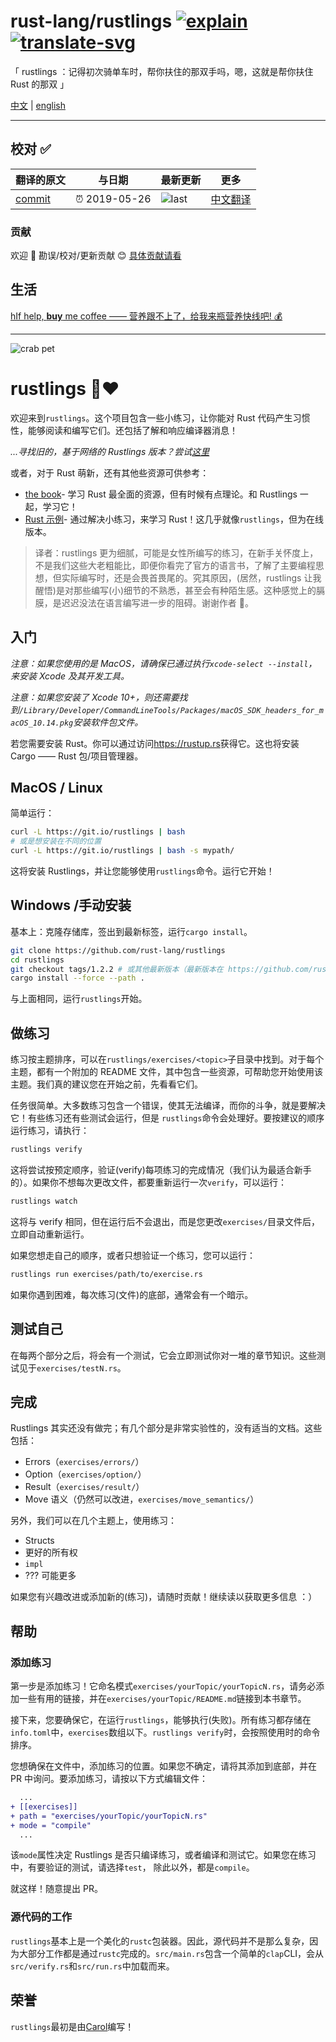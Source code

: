# rust-lang/rustlings [![explain]][source] [![translate-svg]][translate-list]

<!-- [![size-img]][size] -->

[explain]: http://llever.com/explain.svg
[source]: https://github.com/chinanf-boy/Source-Explain
[translate-svg]: http://llever.com/translate.svg
[translate-list]: https://github.com/chinanf-boy/chinese-translate-list
[size-img]: https://packagephobia.now.sh/badge?p=Name
[size]: https://packagephobia.now.sh/result?p=Name

「 rustlings ：记得初次骑单车时，帮你扶住的那双手吗，嗯，这就是帮你扶住 Rust 的那双 」

[中文](./readme.md) | [english](https://github.com/rust-lang/rustlings)

---

## 校对 ✅

<!-- doc-templite START generated -->
<!-- repo = 'rust-lang/rustlings' -->
<!-- commit = '41170ce3411b2029d8906dcee16548f00d90ca24' -->
<!-- time = '2019-05-26' -->

| 翻译的原文 | 与日期        | 最新更新 | 更多                       |
| ---------- | ------------- | -------- | -------------------------- |
| [commit]   | ⏰ 2019-05-26 | ![last]  | [中文翻译][translate-list] |

[last]: https://img.shields.io/github/last-commit/rust-lang/rustlings.svg
[commit]: https://github.com/rust-lang/rustlings/tree/41170ce3411b2029d8906dcee16548f00d90ca24

<!-- doc-templite END generated -->

### 贡献

欢迎 👏 勘误/校对/更新贡献 😊 [具体贡献请看](https://github.com/chinanf-boy/chinese-translate-list#贡献)

## 生活

[hIf help, **buy** me coffee —— 营养跟不上了，给我来瓶营养快线吧! 💰](https://github.com/chinanf-boy/live-need-money)

---

![crab pet](http://i.imgur.com/LbZJgmm.gif)

# rustlings 🦀❤️

欢迎来到`rustlings`。这个项目包含一些小练习，让你能对 Rust 代码产生习惯性，能够阅读和编写它们。还包括了解和响应编译器消息！

_...寻找旧的，基于网络的 Rustlings 版本？尝试[这里](https://github.com/rust-lang/rustlings/tree/rustlings-1)_

或者，对于 Rust 萌新，还有其他些资源可供参考：

- [the book](https://doc.rust-lang.org/book/index.html)- 学习 Rust 最全面的资源，但有时候有点理论。和 Rustlings 一起，学习它！
- [Rust 示例](https://doc.rust-lang.org/rust-by-example/index.html)- 通过解决小练习，来学习 Rust！这几乎就像`rustlings`，但为在线版本。

> 译者：rustlings 更为细腻，可能是女性所编写的练习，在新手关怀度上，不是我们这些大老粗能比，即便你看完了官方的语言书，了解了主要编程思想，但实际编写时，还是会畏首畏尾的。究其原因，(居然，rustlings 让我醒悟)是对那些编写(小)细节的不熟悉，甚至会有种陌生感。这种感觉上的膈膜，是迟迟没法在语言编写进一步的阻碍。谢谢作者 🦀️。

## 入门

_注意：如果您使用的是 MacOS，请确保已通过执行`xcode-select --install`，来安装 Xcode 及其开发工具。_

_注意：如果您安装了 Xcode 10+，则还需要找到`/Library/Developer/CommandLineTools/Packages/macOS_SDK_headers_for_macOS_10.14.pkg`安装软件包文件。_

若您需要安装 Rust。你可以通过访问<https://rustup.rs>获得它。这也将安装 Cargo —— Rust 包/项目管理器。

## MacOS / Linux

简单运行：

```bash
curl -L https://git.io/rustlings | bash
# 或是想安装在不同的位置
curl -L https://git.io/rustlings | bash -s mypath/
```

这将安装 Rustlings，并让您能够使用`rustlings`命令。运行它开始！

## Windows /手动安装

基本上：克隆存储库，签出到最新标签，运行`cargo install`。

```bash
git clone https://github.com/rust-lang/rustlings
cd rustlings
git checkout tags/1.2.2 # 或其他最新版本（最新版本在 https://github.com/rust-lang/rustlings/releases/latest)
cargo install --force --path .
```

与上面相同，运行`rustlings`开始。

## 做练习

练习按主题排序，可以在`rustlings/exercises/<topic>`子目录中找到。对于每个主题，都有一个附加的 README 文件，其中包含一些资源，可帮助您开始使用该主题。我们真的建议您在开始之前，先看看它们。

任务很简单。大多数练习包含一个错误，使其无法编译，而你的斗争，就是要解决它！有些练习还有些测试会运行，但是 `rustlings`命令会处理好。要按建议的顺序运行练习，请执行：

```bash
rustlings verify
```

这将尝试按预定顺序，验证(verify)每项练习的完成情况（我们认为最适合新手的）。如果你不想每次更改文件，都要重新运行一次`verify`，可以运行：

```bash
rustlings watch
```

这将与 verify 相同，但在运行后不会退出，而是您更改`exercises/`目录文件后，立即自动重新运行。

如果您想走自己的顺序，或者只想验证一个练习，您可以运行：

```bash
rustlings run exercises/path/to/exercise.rs
```

如果你遇到困难，每次练习(文件)的底部，通常会有一个暗示。

## 测试自己

在每两个部分之后，将会有一个测试，它会立即测试你对一堆的章节知识。这些测试见于`exercises/testN.rs`。

## 完成

Rustlings 其实还没有做完；有几个部分是非常实验性的，没有适当的文档。这些包括：

- Errors（`exercises/errors/`）
- Option（`exercises/option/`）
- Result（`exercises/result/`）
- Move 语义（仍然可以改进，`exercises/move_semantics/`）

另外，我们可以在几个主题上，使用练习：

- Structs
- 更好的所有权
- `impl`
- ??? 可能更多

如果您有兴趣改进或添加新的(练习)，请随时贡献！继续读以获取更多信息 ：）

## 帮助

### 添加练习

第一步是添加练习！它命名模式`exercises/yourTopic/yourTopicN.rs`，请务必添加一些有用的链接，并在`exercises/yourTopic/README.md`链接到本书章节。

接下来，您要确保它，在运行`rustlings`，能够执行(失败)。所有练习都存储在`info.toml`中，`exercises`数组以下。`rustlings verify`时，会按照使用时的命令排序。

您想确保在文件中，添加练习的位置。如果您不确定，请将其添加到底部，并在 PR 中询问。要添加练习，请按以下方式编辑文件：

```diff
  ...
+ [[exercises]]
+ path = "exercises/yourTopic/yourTopicN.rs"
+ mode = "compile"
  ...
```

该`mode`属性决定 Rustlings 是否只编译练习，或者编译和测试它。如果您在练习中，有要验证的测试，请选择`test`， 除此以外，都是`compile`。

就这样！随意提出 PR。

### 源代码的工作

`rustlings`基本上是一个美化的`rustc`包装器。因此，源代码并不是那么复杂，因为大部分工作都是通过`rustc`完成的。`src/main.rs`包含一个简单的`clap`CLI，会从`src/verify.rs`和`src/run.rs`中加载而来。

## 荣誉

`rustlings`最初是由[Carol](https://github.com/carols10cents)编写！
